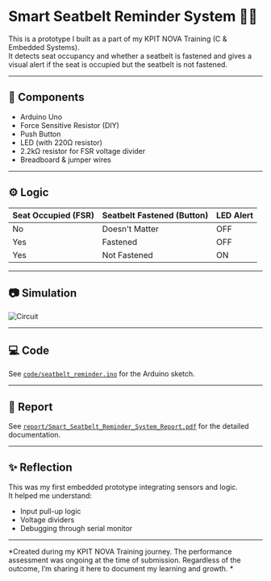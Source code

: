 # Smart Seatbelt Reminder System 🚗🔔

This is a prototype I built as a part of my KPIT NOVA Training (C & Embedded Systems).  
It detects seat occupancy and whether a seatbelt is fastened and gives a visual alert if the seat is occupied but the seatbelt is not fastened.

---

## 🔧 Components
- Arduino Uno
- Force Sensitive Resistor (DIY)
- Push Button
- LED (with 220Ω resistor)
- 2.2kΩ resistor for FSR voltage divider
- Breadboard & jumper wires

---

## ⚙️ Logic
| Seat Occupied (FSR) | Seatbelt Fastened (Button) | LED Alert |
|---------------------|----------------------------|-----------|
| No                  | Doesn't Matter             | OFF       |
| Yes                 | Fastened                   | OFF       |
| Yes                 | Not Fastened               | ON        |

---

## 📷 Simulation
![Circuit](tinkercad_circuit.png)

---

## 💻 Code
See [`code/seatbelt_reminder.ino`](seatbelt_reminder.ino) for the Arduino sketch.

---

## 🧾 Report
See [`report/Smart_Seatbelt_Reminder_System_Report.pdf`](Smart_Seatbelt_Reminder_System_Report.pdf) for the detailed documentation.

---

## ✨ Reflection
This was my first embedded prototype integrating sensors and logic.  
It helped me understand:
- Input pull-up logic
- Voltage dividers
- Debugging through serial monitor

---

*Created during my KPIT NOVA Training journey. The performance assessment was ongoing at the time of submission. Regardless of the outcome, I’m sharing it here to document my learning and growth.
*
